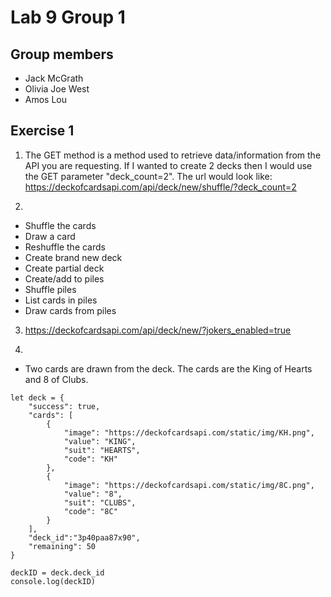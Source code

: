 # Lab 9 Group 1

## Group members
* Jack McGrath
* Olivia Joe West
* Amos Lou

## Exercise 1
1. The GET method is a method used to retrieve data/information from the API you are requesting. 
If I wanted to create 2 decks then I would use the GET parameter "deck_count=2". The url would look like: https://deckofcardsapi.com/api/deck/new/shuffle/?deck_count=2

2. 
* Shuffle the cards
* Draw a card
* Reshuffle the cards
* Create brand new deck
* Create partial deck
* Create/add to piles
* Shuffle piles
* List cards in piles
* Draw cards from piles

3. https://deckofcardsapi.com/api/deck/new/?jokers_enabled=true

4. 
* Two cards are drawn from the deck. The cards are the King of Hearts and 8 of Clubs.

``` 
let deck = {
    "success": true,
    "cards": [
        {
            "image": "https://deckofcardsapi.com/static/img/KH.png",
            "value": "KING",
            "suit": "HEARTS",
            "code": "KH"
        },
        {
            "image": "https://deckofcardsapi.com/static/img/8C.png",
            "value": "8",
            "suit": "CLUBS",
            "code": "8C"
        }
    ],
    "deck_id":"3p40paa87x90",
    "remaining": 50
}

deckID = deck.deck_id
console.log(deckID) 
```



